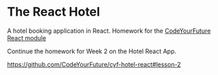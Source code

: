 # The React Hotel

A hotel booking application in React. Homework for the [CodeYourFuture React module](https://codeyourfuture.github.io/syllabus-master/react/)

Continue the homework for Week 2 on the Hotel React App.

https://github.com/CodeYourFuture/cyf-hotel-react#lesson-2
